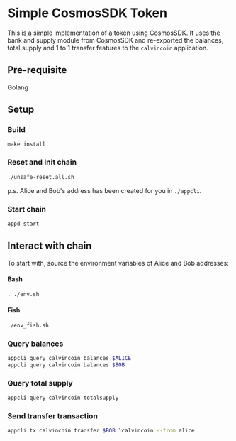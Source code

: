 # Simple CosmosSDK Token

This is a simple implementation of a token using CosmosSDK. It uses the bank and supply module from CosmosSDK and re-exported the balances, total supply and 1 to 1 transfer features to the `calvincoin` application.

## Pre-requisite

Golang

## Setup

### Build
```
make install
```

### Reset and Init chain
```bash
./unsafe-reset.all.sh
```

p.s. Alice and Bob's address has been created for you in `./appcli`.

### Start chain
```bash
appd start
```

## Interact with chain

To start with, source the environment variables of Alice and Bob addresses:

#### Bash
```bash
. ./env.sh
```

#### Fish
```bash
./env_fish.sh
```

### Query balances
```bash
appcli query calvincoin balances $ALICE
appcli query calvincoin balances $BOB
```

### Query total supply
```bash
appcli query calvincoin totalsupply
```

### Send transfer transaction
```bash
appcli tx calvincoin transfer $BOB 1calvincoin --from alice
```